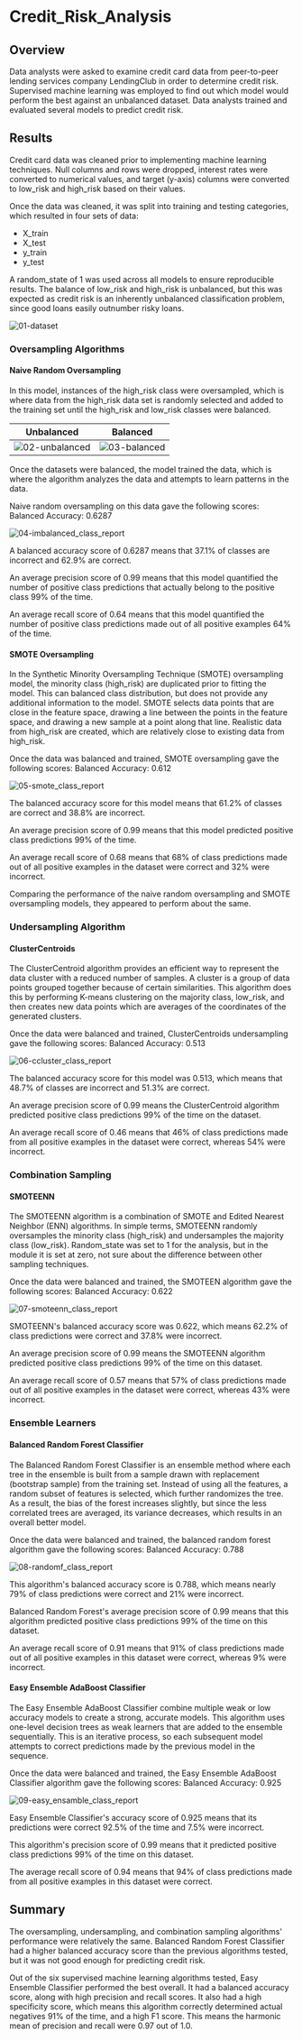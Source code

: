 # Credit_Risk_Analysis

## Overview
Data analysts were asked to examine credit card data from peer-to-peer lending services company LendingClub in order to determine credit risk. Supervised machine learning was employed to find out which model would perform the best against an unbalanced dataset. Data analysts trained and evaluated several models to predict credit risk. 

## Results
Credit card data was cleaned prior to implementing machine learning techniques.  Null columns and rows were dropped, interest rates were converted to numerical values, and target (y-axis) columns were converted to low_risk and high_risk based on their values.

Once the data was cleaned, it was split into training and testing categories, which resulted in four sets of data:
- X_train
- X_test
- y_train
- y_test

A random_state of 1 was used across all models to ensure reproducible results.  The balance of low_risk and high_risk is unbalanced, but this was expected as credit risk is an inherently unbalanced classification problem, since good loans easily outnumber risky loans.

![01-dataset](https://github.com/ASCHEET/Credit_Risk_Analysis/blob/main/Resources/01-Balance%20of%20Dataset.png?raw=true)

### Oversampling Algorithms
#### Naive Random Oversampling
In this model, instances of the high_risk class were oversampled, which is where data from the high_risk data set is randomly selected and added to the training set until the high_risk and low_risk classes were balanced.

Unbalanced                |  Balanced
:------------------------:|:-------------------------:
![02-unbalanced](https://github.com/ASCHEET/Credit_Risk_Analysis/blob/main/Resources/02-Unbalanced.png?raw=true)|![03-balanced](https://github.com/ASCHEET/Credit_Risk_Analysis/blob/main/Resources/03-Balanced.png?raw=true)

Once the datasets were balanced, the model trained the data, which is where the algorithm analyzes the data and attempts to learn patterns in the data.

Naive random oversampling on this data gave the following scores: Balanced Accuracy: 0.6287

![04-imbalanced_class_report](https://github.com/ASCHEET/Credit_Risk_Analysis/blob/main/Resources/04-imbalanced_class_report.png?raw=true)

A balanced accuracy score of 0.6287 means that 37.1% of classes are incorrect and 62.9% are correct.

An average precision score of 0.99 means that this model quantified the number of positive class predictions that actually belong to the positive class 99% of the time.

An average recall score of 0.64 means that this model quantified the number of positive class predictions made out of all positive examples 64% of the time.


#### SMOTE Oversampling
In the Synthetic Minority Oversampling Technique (SMOTE) oversampling model, the minority class (high_risk) are duplicated prior to fitting the model.  This can balanced class distribution, but does not provide any additional information to the model.  SMOTE selects data points that are close in the feature space, drawing a line between the points in the feature space, and drawing a new sample at a point along that line.  Realistic data from high_risk are created, which are relatively close to existing data from high_risk.

Once the data was balanced and trained, SMOTE oversampling gave the following scores:  Balanced Accuracy: 0.612

![05-smote_class_report](https://github.com/ASCHEET/Credit_Risk_Analysis/blob/main/Resources/05-smote_class_report.png?raw=true)

The balanced accuracy score for this model means that 61.2% of classes are correct and 38.8% are incorrect.

An average precision score of 0.99 means that this model predicted positive class predictions 99% of the time.

An average recall score of 0.68 means that 68% of class predictions made out of all positive examples in the dataset were correct and 32% were incorrect.

Comparing the performance of the naive random oversampling and SMOTE oversampling models, they appeared to perform about the same.


### Undersampling Algorithm
#### ClusterCentroids
The ClusterCentroid algorithm provides an efficient way to represent the data cluster with a reduced number of samples.  A cluster is a group of data points grouped together because of certain similarities.  This algorithm does this by performing K-means clustering on the majority class, low_risk, and then creates new data points which are averages of the coordinates of the generated clusters.

Once the data were balanced and trained, ClusterCentroids undersampling gave the following scores: Balanced Accuracy: 0.513

![06-ccluster_class_report](https://github.com/ASCHEET/Credit_Risk_Analysis/blob/main/Resources/06-ccluster_class_report.png?raw=true)

The balanced accuracy score for this model was 0.513, which means that 48.7% of classes are incorrect and 51.3% are correct.

An average precision score of 0.99 means the ClusterCentroid algorithm predicted positive class predictions 99% of the time on the dataset.

An average recall score of 0.46 means that 46% of class predictions made from all positive examples in the dataset were correct, whereas 54% were incorrect.


### Combination Sampling
#### SMOTEENN
The SMOTEENN algorithm is a combination of SMOTE and Edited Nearest Neighbor (ENN) algorithms.  In simple terms, SMOTEENN randomly oversamples the minority class (high_risk) and undersamples the majority class (low_risk).  Random_state was set to 1 for the analysis, but in the module it is set at zero, not sure about the difference between other sampling techniques.

Once the data were balanced and trained, the SMOTEEN algorithm gave the following scores: Balanced Accuracy: 0.622

![07-smoteenn_class_report](https://github.com/ASCHEET/Credit_Risk_Analysis/blob/main/Resources/07-smoteenn_class_report.png?raw=true)

SMOTEENN's balanced accuracy score was 0.622, which means 62.2% of class predictions were correct and 37.8% were incorrect.

An average precision score of 0.99 means the SMOTEENN algorithm predicted positive class predictions 99% of the time on this dataset.

An average recall score of 0.57 means that 57% of class predictions made out of all positive examples in the dataset were correct, whereas 43% were incorrect.


### Ensemble Learners
#### Balanced Random Forest Classifier
The Balanced Random Forest Classifier is an ensemble method where each tree in the ensemble is built from a sample drawn with replacement (bootstrap sample) from the training set. Instead of using all the features, a random subset of features is selected, which further randomizes the tree.  As a result, the bias of the forest increases slightly, but since the less correlated trees are averaged, its variance decreases, which results in an overall better model.

Once the data were balanced and trained, the balanced random forest algorithm gave the following scores: Balanced Accuracy: 0.788

![08-randomf_class_report](https://github.com/ASCHEET/Credit_Risk_Analysis/blob/main/Resources/08-randomf_class_report.png?raw=true)

This algorithm's balanced accuracy score is 0.788, which means nearly 79% of class predictions were correct and 21% were incorrect.

Balanced Random Forest's average precision score of 0.99 means that this algorithm predicted positive class predictions 99% of the time on this dataset.

An average recall score of 0.91 means that 91% of class predictions made out of all positive examples in this dataset were correct, whereas 9% were incorrect.


#### Easy Ensemble AdaBoost Classifier
The Easy Ensemble AdaBoost Classifier combine multiple weak or low accuracy models to create a strong, accurate models.  This algorithm uses one-level decision trees as weak learners that are added to the ensemble sequentially.  This is an iterative process, so each subsequent model attempts to correct predictions made by the previous model in the sequence.

Once the data were balanced and trained, the Easy Ensemble AdaBoost Classifier algorithm gave the following scores: Balanced Accuracy: 0.925

![09-easy_ensamble_class_report](https://github.com/ASCHEET/Credit_Risk_Analysis/blob/main/Resources/09-easy_ensamble_class_report.png?raw=true)

Easy Ensemble Classifier's accuracy score of 0.925 means that its predictions were correct 92.5% of the time and 7.5% were incorrect.

This algorithm's precision score of 0.99 means that it predicted positive class predictions 99% of the time on this dataset.

The average recall score of 0.94 means that 94% of class predictions made from all positive examples in this dataset were correct.  


## Summary
The oversampling, undersampling, and combination sampling algorithms' performance were relatively the same. Balanced Random Forest Classifier had a higher balanced accuracy score than the previous algorithms tested, but it was not good enough for predicting credit risk.

Out of the six supervised machine learning algorithms tested, Easy Ensemble Classifier performed the best overall.  It had a balanced accuracy score, along with high precision and recall scores.  It also had a high specificity score, which means this algorithm correctly determined actual negatives 91% of the time, and a high F1 score.  This means the harmonic mean of precision and recall were 0.97 out of 1.0.
